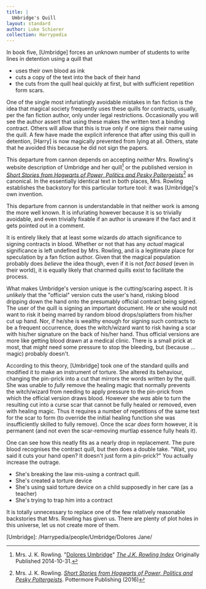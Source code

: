 ```yaml
---
title: |
  Umbridge's Quill
layout: standard
author: Luke Schierer
collection: Harrypedia
---
```


In book five, [Umbridge] forces an unknown number of students to write lines in detention using a quill that

- uses their own blood as ink
- cuts a copy of the text into the back of their hand
- the cuts from the quill heal quickly at first, but with sufficient repetition form scars.

One of the single most infuriatingly avoidable mistakes in fan fiction is the idea that magical society frequently uses these quills for contracts, usually, per the fan fiction author, only under legal restrictions. Occasionally you will see the author assert that using these makes the written text a binding contract. Others will allow that this is true only if one signs their name using the quill. A few have made the explicit inference that after using this quill in detention, [Harry] is now magically prevented from lying at all. Others, state that he avoided this because he did not sign the papers.

This departure from cannon depends on accepting _neither_ Mrs. Rowling's website description of Umbridge and her quill[^241127-1] or the published version in _[Short Stories from Hogwarts of Power, Politics and Pesky Poltergeists]_[^241127-2] as canonical. In the essentially identical text in both places, Mrs. Rowling establishes the backstory for this particular torture tool: it was [Umbridge]'s own invention.

This departure from cannon is understandable in that neither work is among the more well known. It is infuriating however because it is so trivially avoidable, and even trivially fixable if an author is unaware if the fact and it gets pointed out in a comment.

It is entirely likely that at least some wizards _do_ attach significance to signing contracts in blood. Whether or not that has any _actual_ magical significance is left undefined by Mrs. Rowling, and is a legitimate place for speculation by a fan fiction author. Given that the magical population probably does _believe_ the idea though, even if it is not _fact based_ (even in their world), it is equally likely that charmed quills exist to facilitate the process.

What makes Umbridge's version unique is the cutting/scaring aspect. It is _unlikely_ that the "official" version cuts the user's hand, risking blood dripping down the hand onto the presumably official contract being signed. The user of the quill is signing an important document. He or she would not want to risk it being marred by random blood drops/splatters from his/her cut up hand. Nor, if he/she is wealthy enough for signing such contracts to be a frequent occurrence, does the witch/wizard want to risk having a scar with his/her signature on the back of his/her hand. Thus official versions are more like getting blood drawn at a medical clinic. There is a small prick at most, that _might_ need some pressure to stop the bleeding, but (because ... magic) probably doesn't.

According to this theory, [Umbridge] took one of the standard quills and modified it to make an instrument of torture. She altered its behaviour, changing the pin-prick into a cut that mirrors the words written by the quill. She was unable to _fully_ remove the healing magic that normally prevents the witch/wizard from needing to apply pressure to the pin-prick from which the official version draws blood. However she _was_ able to turn the resulting cut into a curse scar that cannot be fully healed or removed, even with healing magic. Thus it requires a number of repetitions of the same text for the scar to form (to override the initial healing function she was insufficiently skilled to fully remove). Once the scar _does_ form however, it is permanent (and not even the scar-removing murtlap essence fully heals it).

One can see how this neatly fits as a nearly drop in replacement. The pure blood recognises the contract quill, but then does a double take. "Wait, you said it cuts your hand open? It doesn't just form a pin-prick?" You actually increase the outrage.

- She's breaking the law mis-using a contract quill.
- She's created a torture device
- She's using said torture device on a child supposedly in her care (as a teacher)
- She's trying to trap him into a contract

It is totally unnecessary to replace one of the few relatively reasonable backstories that Mrs. Rowling has given us. There are plenty of plot holes in this universe, let us not create more of them.

[Umbridge]: /Harrypedia/people/Umbridge/Dolores Jane/

[^241127-2]: Mrs. J. K. Rowling. _[Short Stories from Hogwarts of Power, Politics and Pesky Poltergeists]_. Pottermore Publishing (2016)

[^241127-1]: Mrs. J. K. Rowling. "[Dolores Umbridge][DUPM]" _[The J.K. Rowling Index]_ Originally Published 2014-10-31.

[DUPM]: https://www.rowlingindex.org/work/dupm/
[The J.K. Rowling Index]: https://www.rowlingindex.org/
[Short Stories from Hogwarts of Power, Politics and Pesky Poltergeists]: https://www.librarything.com/work/18275514
